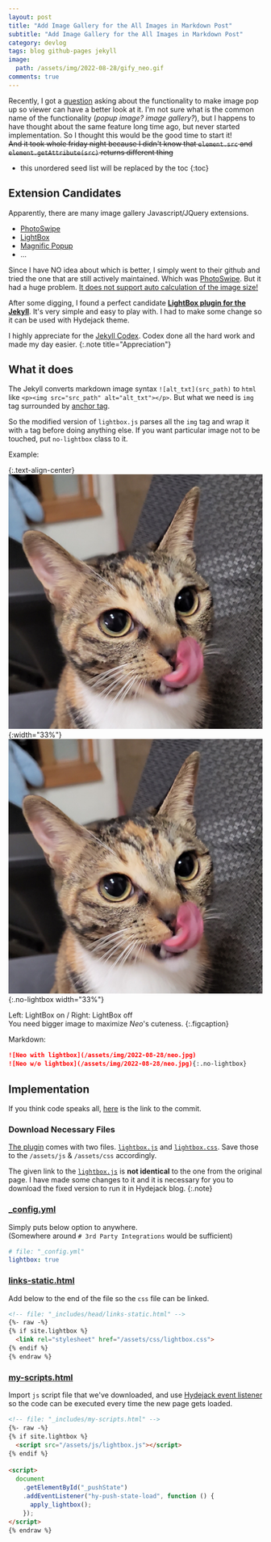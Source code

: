 ```yaml
---
layout: post
title: "Add Image Gallery for the All Images in Markdown Post"
subtitle: "Add Image Gallery for the All Images in Markdown Post"
category: devlog
tags: blog github-pages jekyll
image:
  path: /assets/img/2022-08-28/gify_neo.gif
comments: true
---
```


Recently, I got a [question] asking about the functionality to make image pop up so viewer can have
a better look at it. I'm not sure what is the common name of the functionality (*popup image? image gallery?*),
but I happens to have thought about the same feature long time ago, but never started
implementation. So I thought this would be the good time to start it!<br>
~~And it took whole friday night because I didn't know that `element.src` and
`element.getAttribute(src)` returns different thing~~

[question]: https://github.com/LazyRen/LazyRen.github.io/issues/65

<!--more-->

* this unordered seed list will be replaced by the toc
{:toc}

## Extension Candidates

Apparently, there are many image gallery Javascript/JQuery extensions.

* [PhotoSwipe](https://photoswipe.com/)
* [LightBox](https://lokeshdhakar.com/projects/lightbox2/)
* [Magnific Popup](https://dimsemenov.com/plugins/magnific-popup/)
* ...

Since I have NO idea about which is better, I simply went to their github and tried the one that are
still actively maintained. Which was [PhotoSwipe](https://github.com/dimsemenov/photoswipe). But
it had a huge problem. [It does not support auto calculation of the image size!]

After some digging, I found a perfect candidate **[LightBox plugin for the Jekyll]**. It's very
simple and easy to play with. I had to make some change so it can be used with Hydejack theme.

I highly appreciate for the [Jekyll Codex]. Codex done all the hard work and made my day easier.
{:.note title="Appreciation"}

[It does not support auto calculation of the image size!]: https://stackoverflow.com/a/39971595/4294737
[LightBox plugin for the Jekyll]: https://jekyllcodex.org/without-plugin/lightbox/#
[Jekyll Codex]: https://jekyllcodex.org/

## What it does

The Jekyll converts markdown image syntax `![alt_txt](src_path)` to `html` like
`<p><img src="src_path" alt="alt_txt"></p>`. But what we need is `img` tag surrounded by [anchor tag].

So the modified version of `lightbox.js` parses all the `img` tag and wrap it with `a` tag before
doing anything else. If you want particular image not to be touched, put `no-lightbox` class to it.

Example:

{:.text-align-center}
![Neo with lightbox](/assets/img/2022-08-28/neo.jpg){:width="33%"}
![Neo w/o lightbox](/assets/img/2022-08-28/neo.jpg){:.no-lightbox width="33%"}

Left: LightBox on / Right: LightBox off<br>
You need bigger image to maximize *Neo*'s cuteness.
{:.figcaption}

Markdown:

```markdown
![Neo with lightbox](/assets/img/2022-08-28/neo.jpg)
![Neo w/o lightbox](/assets/img/2022-08-28/neo.jpg){:.no-lightbox}
```

[anchor tag]: https://www.w3schools.com/tags/tag_a.asp

## Implementation

If you think code speaks all, [here] is the link to the commit.

[here]: https://github.com/LazyRen/LazyRen.github.io/commit/f9b5a87bb199bc9a49048b8af222c1bc191cacd0

### Download Necessary Files

[The plugin] comes with two files. [`lightbox.js`] and [`lightbox.css`]. Save those to the
`/assets/js` & `/assets/css` accordingly.

The given link to the [`lightbox.js`] is **not identical** to the one from the original page. I have
made some changes to it and it is necessary for you to download the fixed version to run it in
Hydejack blog.
{:.note}

[The plugin]: https://jekyllcodex.org/without-plugin/lightbox/
[`lightbox.js`]: https://github.com/LazyRen/LazyRen.github.io/blob/master/assets/js/lightbox.js
[`lightbox.css`]: https://raw.githubusercontent.com/jhvanderschee/jekyllcodex/gh-pages/css/lightbox.css

### [_config.yml]

Simply puts below option to anywhere.<br>
(Somewhere around `# 3rd Party Integrations` would be sufficient)

```yml
# file: "_config.yml"
lightbox: true
```

[_config.yml]: https://github.com/LazyRen/LazyRen.github.io/blob/master/_config.yml#L227

### [links-static.html]

Add below to the end of the file so the `css` file can be linked.

```html
<!-- file: "_includes/head/links-static.html" -->
{%- raw -%}
{% if site.lightbox %}
  <link rel="stylesheet" href="/assets/css/lightbox.css">
{% endif %}
{% endraw %}
```

[links-static.html]: https://github.com/LazyRen/LazyRen.github.io/blob/master/_includes/head/links-static.html#L41

### [my-scripts.html]

Import `js` script file that we've downloaded, and use [Hydejack event listener] so the code can be
executed every time the new page gets loaded.

```html
<!-- file: "_includes/my-scripts.html" -->
{%- raw -%}
{% if site.lightbox %}
  <script src="/assets/js/lightbox.js"></script>
{% endif %}

<script>
  document
    .getElementById("_pushState")
    .addEventListener("hy-push-state-load", function () {
      apply_lightbox();
    });
</script>
{% endraw %}
```

[my-scripts.html]: https://github.com/LazyRen/LazyRen.github.io/blob/master/_includes/my-scripts.html
[Hydejack event listener]: https://hydejack.com/docs/scripts/#registering-push-state-event-listeners
